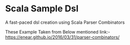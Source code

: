 # Scala Sample Dsl

A fast-paced dsl creation using Scala Parser Combinators

These Example Taken from Below mentioned link:-
https://enear.github.io/2016/03/31/parser-combinators/